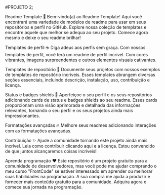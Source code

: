 #PROJETO 2;


Readme Template 📜
Bem-vindo(a) ao Readme Template! Aqui você encontrará uma variedade de modelos de readme para usar em seus repositórios e perfil no GitHub. Explore nossa coleção de templates e encontre aquele que melhor se adequa ao seu projeto. Comece agora mesmo e deixe o seu readme brilhar!

Templates de perfil ☕️
Diga adeus aos perfis sem graça. Com nossos templates de perfil, você terá um readme de perfil incrível. Com cores vibrantes, imagens surpreendentes e outros elementos visuais cativantes.

Templates de repositório 🎉
Documente seus projetos com nossos exemplos de templates de repositório incríveis. Esses templates abrangem diversas seções essenciais, incluindo descrição, instalação, uso, contribuição e licença.

Status e badges shields 🦄
Aperfeiçoe o seu perfil e os seus repositórios adicionando cards de status e badges shields ao seu readme. Esses cards proporcionam uma visão aprimorada e detalhada das informações relevantes, tornando o seu perfil e os seus projetos ainda mais impressionantes.

Formatações avançadas 🔥
Melhore seus readmes adicionando interações com as formatações avançadas.

Contribuição ✨
Ajude a comunidade tornando este projeto ainda mais incrível. Leia como contribuir clicando aqui e a licença. Estou convencido de que juntos alcançaremos coisas incríveis!

Aprenda programação ❤️
Este repositório é um projeto gratuito para a comunidade de desenvolvedores, mas você pode me ajudar comprando o meu curso "FrontCode" se estiver interessado em aprender ou melhorar suas habilidades na programação. A sua compra me ajuda a produzir e fornecer mais conteúdo gratuito para a comunidade. Adquira agora e comece sua jornada na programação.
